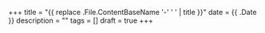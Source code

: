+++
title = "{{ replace .File.ContentBaseName '-' ' ' | title }}"
date = {{ .Date }}
description = ""
tags = []
draft = true
+++
